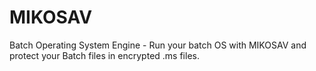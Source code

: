 # MIKOSAV
Batch Operating System Engine - Run your batch OS with MIKOSAV and protect your Batch files in encrypted .ms files.
